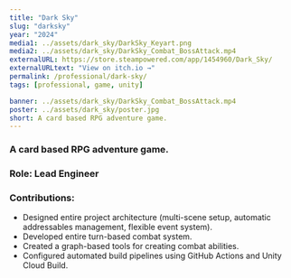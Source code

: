 ```yaml
---
title: "Dark Sky"
slug: "darksky"
year: "2024"
media1: ../assets/dark_sky/DarkSky_Keyart.png
media2: ../assets/dark_sky/DarkSky_Combat_BossAttack.mp4
externalURL: https://store.steampowered.com/app/1454960/Dark_Sky/
externalURLtext: "View on itch.io →"
permalink: /professional/dark-sky/
tags: [professional, game, unity]

banner: ../assets/dark_sky/DarkSky_Combat_BossAttack.mp4
poster: ../assets/dark_sky/poster.jpg
short: A card based RPG adventure game.
---
```


### A card based RPG adventure game.

### Role: **Lead Engineer**

### Contributions:
* Designed entire project architecture (multi-scene setup, automatic addressables management, flexible event system).
* Developed entire turn-based combat system.
* Created a graph-based tools for creating combat abilities.
* Configured automated build pipelines using GitHub Actions and Unity Cloud Build.